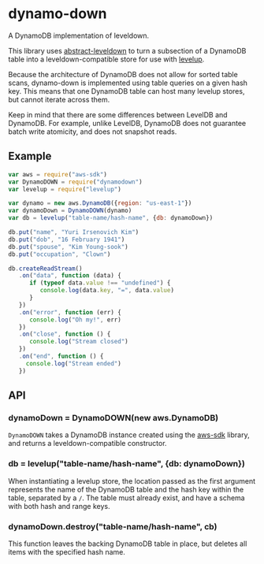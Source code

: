 dynamo-down
==========

A DynamoDB implementation of leveldown.

This library uses [abstract-leveldown][] to turn a subsection of a DynamoDB table into a leveldown-compatible store for use with [levelup][].

Because the architecture of DynamoDB does not allow for sorted table scans, dynamo-down is implemented using table queries on a given hash key. This means that one DynamoDB table can host many levelup stores, but cannot iterate across them.

Keep in mind that there are some differences between LevelDB and DynamoDB. For example, unlike LevelDB, DynamoDB does not guarantee batch write atomicity, and does not snapshot reads.

Example
-------

```javascript
var aws = require("aws-sdk")
var DynamoDOWN = require("dynamodown")
var levelup = require("levelup")

var dynamo = new aws.DynamoDB({region: "us-east-1"})
var dynamoDown = DynamoDOWN(dynamo)
var db = levelup("table-name/hash-name", {db: dynamoDown})

db.put("name", "Yuri Irsenovich Kim")
db.put("dob", "16 February 1941")
db.put("spouse", "Kim Young-sook")
db.put("occupation", "Clown")

db.createReadStream()
   .on("data", function (data) {
      if (typeof data.value !== "undefined") {
         console.log(data.key, "=", data.value)
      }
   })
   .on("error", function (err) {
      console.log("Oh my!", err)
   })
   .on("close", function () {
      console.log("Stream closed")
   })
   .on("end", function () {
     console.log("Stream ended")
   })
```

API
---

### dynamoDown = DynamoDOWN(new aws.DynamoDB)

`DynamoDOWN` takes a DynamoDB instance created using the [aws-sdk][] library, and returns a leveldown-compatible constructor.

### db = levelup("table-name/hash-name", {db: dynamoDown})

When instantiating a levelup store, the location passed as the first argument represents the name of the DynamoDB table and the hash key within the table, separated by a `/`. The table must already exist, and have a schema with both hash and range keys.

### dynamoDown.destroy("table-name/hash-name", cb)

This function leaves the backing DynamoDB table in place, but deletes all items with the specified hash name.

[aws-sdk]: http://docs.aws.amazon.com/AWSJavaScriptSDK/guide/
[abstract-leveldown]: https://github.com/rvagg/abstract-leveldown
[levelup]: https://github.com/rvagg/levelup
